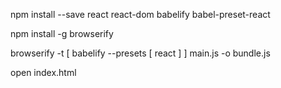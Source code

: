 
npm install --save react react-dom babelify babel-preset-react

npm install -g browserify

browserify -t [ babelify --presets [ react ] ] main.js -o bundle.js

open index.html


